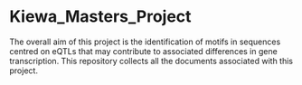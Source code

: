 # Kiewa_Masters_Project
The overall aim of this project is the identification of motifs in sequences centred on eQTLs that may contribute to associated differences in gene transcription.
This repository collects all the documents associated with this project.
